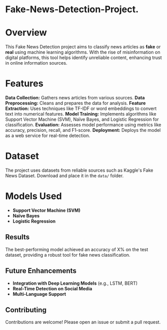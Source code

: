# Fake-News-Detection-Project.

# Overview
This Fake News Detection project aims to classify news articles as **fake** or **real** using machine learning algorithms. With the rise of misinformation on digital platforms, this tool helps identify unreliable content, enhancing trust in online information sources.

# Features
**Data Collection:** Gathers news articles from various sources.
**Data Preprocessing:** Cleans and prepares the data for analysis.
**Feature Extraction:** Uses techniques like TF-IDF or word embeddings to convert text into numerical features.
**Model Training:** Implements algorithms like Support Vector Machine (SVM), Naïve Bayes, and Logistic Regression for classification.
**Evaluation:** Assesses model performance using metrics like accuracy, precision, recall, and F1-score.
**Deployment:** Deploys the model as a web service for real-time detection.

# Dataset
The project uses datasets from reliable sources such as Kaggle's Fake News Dataset. Download and place it in the `data/` folder.

# Models Used
- **Support Vector Machine (SVM)**
- **Naïve Bayes**
- **Logistic Regression**

## Results
The best-performing model achieved an accuracy of X% on the test dataset, providing a robust tool for fake news classification.

## Future Enhancements
- **Integration with Deep Learning Models** (e.g., LSTM, BERT)
- **Real-Time Detection on Social Media**
- **Multi-Language Support**

## Contributing
Contributions are welcome! Please open an issue or submit a pull request.
